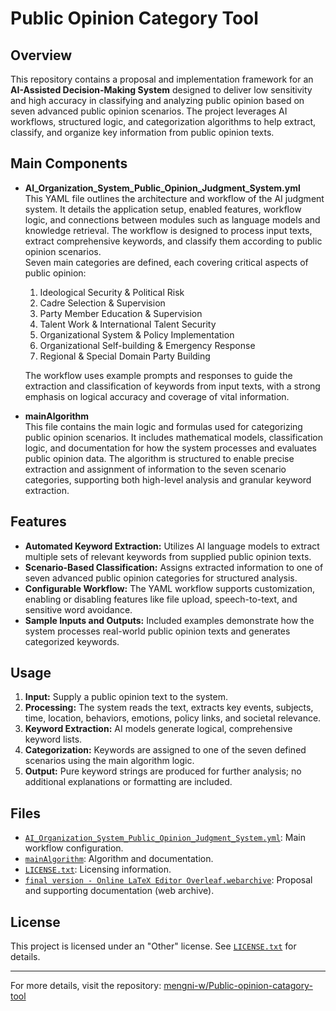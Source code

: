 # Public Opinion Category Tool

## Overview

This repository contains a proposal and implementation framework for an **AI-Assisted Decision-Making System** designed to deliver low sensitivity and high accuracy in classifying and analyzing public opinion based on seven advanced public opinion scenarios. The project leverages AI workflows, structured logic, and categorization algorithms to help extract, classify, and organize key information from public opinion texts.

## Main Components

- **AI_Organization_System_Public_Opinion_Judgment_System.yml**  
  This YAML file outlines the architecture and workflow of the AI judgment system. It details the application setup, enabled features, workflow logic, and connections between modules such as language models and knowledge retrieval. The workflow is designed to process input texts, extract comprehensive keywords, and classify them according to public opinion scenarios.  
  Seven main categories are defined, each covering critical aspects of public opinion:
  1. Ideological Security & Political Risk
  2. Cadre Selection & Supervision
  3. Party Member Education & Supervision
  4. Talent Work & International Talent Security
  5. Organizational System & Policy Implementation
  6. Organizational Self-building & Emergency Response
  7. Regional & Special Domain Party Building

  The workflow uses example prompts and responses to guide the extraction and classification of keywords from input texts, with a strong emphasis on logical accuracy and coverage of vital information.

- **mainAlgorithm**  
  This file contains the main logic and formulas used for categorizing public opinion scenarios. It includes mathematical models, classification logic, and documentation for how the system processes and evaluates public opinion data. The algorithm is structured to enable precise extraction and assignment of information to the seven scenario categories, supporting both high-level analysis and granular keyword extraction.

## Features

- **Automated Keyword Extraction:** Utilizes AI language models to extract multiple sets of relevant keywords from supplied public opinion texts.
- **Scenario-Based Classification:** Assigns extracted information to one of seven advanced public opinion categories for structured analysis.
- **Configurable Workflow:** The YAML workflow supports customization, enabling or disabling features like file upload, speech-to-text, and sensitive word avoidance.
- **Sample Inputs and Outputs:** Included examples demonstrate how the system processes real-world public opinion texts and generates categorized keywords.

## Usage

1. **Input:** Supply a public opinion text to the system.
2. **Processing:** The system reads the text, extracts key events, subjects, time, location, behaviors, emotions, policy links, and societal relevance.
3. **Keyword Extraction:** AI models generate logical, comprehensive keyword lists.
4. **Categorization:** Keywords are assigned to one of the seven defined scenarios using the main algorithm logic.
5. **Output:** Pure keyword strings are produced for further analysis; no additional explanations or formatting are included.

## Files

- [`AI_Organization_System_Public_Opinion_Judgment_System.yml`](https://github.com/mengni-w/Public-opinion-catagory-tool/blob/main/AI_Organization_System_Public_Opinion_Judgment_System.yml): Main workflow configuration.
- [`mainAlgorithm`](https://github.com/mengni-w/Public-opinion-catagory-tool/blob/main/mainAlgorithm): Algorithm and documentation.
- [`LICENSE.txt`](https://github.com/mengni-w/Public-opinion-catagory-tool/blob/main/LICENSE.txt): Licensing information.
- [`final version - Online LaTeX Editor Overleaf.webarchive`](https://github.com/mengni-w/Public-opinion-catagory-tool/blob/main/final%20version%20-%20Online%20LaTeX%20Editor%20Overleaf.webarchive): Proposal and supporting documentation (web archive).

## License

This project is licensed under an "Other" license. See [`LICENSE.txt`](https://github.com/mengni-w/Public-opinion-catagory-tool/blob/main/LICENSE.txt) for details.

---

For more details, visit the repository: [mengni-w/Public-opinion-catagory-tool](https://github.com/mengni-w/Public-opinion-catagory-tool)
